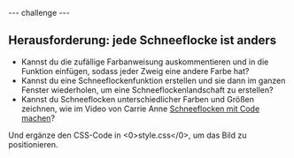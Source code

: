 \--- challenge \---

## Herausforderung: jede Schneeflocke ist anders

- Kannst du die zufällige Farbanweisung auskommentieren und in die Funktion einfügen, sodass jeder Zweig eine andere Farbe hat?
- Kannst du eine Schneeflockenfunktion erstellen und sie dann im ganzen Fenster wiederholen, um eine Schneeflockenlandschaft zu erstellen?
- Kannst du Schneeflocken unterschiedlicher Farben und Größen zeichnen, wie im Video von Carrie Anne [Schneeflocken mit Code machen](https://www.youtube.com/watch?v=DHmeX7YTHBY)?

Und ergänze den CSS-Code in <0>style.css</0>, um das Bild zu positionieren.